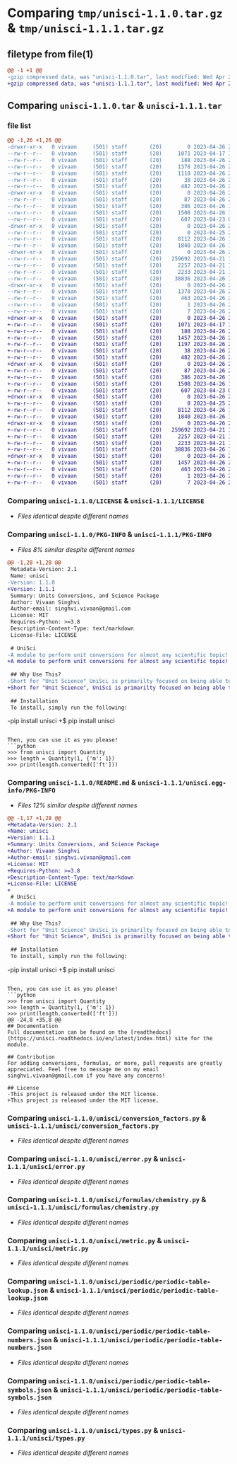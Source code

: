 # Comparing `tmp/unisci-1.1.0.tar.gz` & `tmp/unisci-1.1.1.tar.gz`

## filetype from file(1)

```diff
@@ -1 +1 @@
-gzip compressed data, was "unisci-1.1.0.tar", last modified: Wed Apr 26 23:38:24 2023, max compression
+gzip compressed data, was "unisci-1.1.1.tar", last modified: Wed Apr 26 23:42:48 2023, max compression
```

## Comparing `unisci-1.1.0.tar` & `unisci-1.1.1.tar`

### file list

```diff
@@ -1,26 +1,26 @@
-drwxr-xr-x   0 vivaan     (501) staff       (20)        0 2023-04-26 23:38:24.429962 unisci-1.1.0/
--rw-r--r--   0 vivaan     (501) staff       (20)     1071 2023-04-17 11:50:57.000000 unisci-1.1.0/LICENSE
--rw-r--r--   0 vivaan     (501) staff       (20)      188 2023-04-26 23:10:44.000000 unisci-1.1.0/MANIFEST.in
--rw-r--r--   0 vivaan     (501) staff       (20)     1378 2023-04-26 23:38:24.429669 unisci-1.1.0/PKG-INFO
--rw-r--r--   0 vivaan     (501) staff       (20)     1118 2023-04-26 23:32:35.000000 unisci-1.1.0/README.md
--rw-r--r--   0 vivaan     (501) staff       (20)       38 2023-04-26 23:38:24.430046 unisci-1.1.0/setup.cfg
--rw-r--r--   0 vivaan     (501) staff       (20)      482 2023-04-26 23:35:51.000000 unisci-1.1.0/setup.py
-drwxr-xr-x   0 vivaan     (501) staff       (20)        0 2023-04-26 23:38:24.426296 unisci-1.1.0/unisci/
--rw-r--r--   0 vivaan     (501) staff       (20)       87 2023-04-26 23:37:29.000000 unisci-1.1.0/unisci/__init__.py
--rw-r--r--   0 vivaan     (501) staff       (20)      386 2023-04-26 16:06:26.000000 unisci-1.1.0/unisci/constants.py
--rw-r--r--   0 vivaan     (501) staff       (20)     1508 2023-04-26 14:57:12.000000 unisci-1.1.0/unisci/conversion_factors.py
--rw-r--r--   0 vivaan     (501) staff       (20)      607 2023-04-23 05:14:17.000000 unisci-1.1.0/unisci/error.py
-drwxr-xr-x   0 vivaan     (501) staff       (20)        0 2023-04-26 23:38:24.428051 unisci-1.1.0/unisci/formulas/
--rw-r--r--   0 vivaan     (501) staff       (20)        0 2023-04-25 22:04:55.000000 unisci-1.1.0/unisci/formulas/__init__.py
--rw-r--r--   0 vivaan     (501) staff       (20)     8112 2023-04-26 16:06:26.000000 unisci-1.1.0/unisci/formulas/chemistry.py
--rw-r--r--   0 vivaan     (501) staff       (20)     1840 2023-04-26 16:06:26.000000 unisci-1.1.0/unisci/metric.py
-drwxr-xr-x   0 vivaan     (501) staff       (20)        0 2023-04-26 23:38:24.429272 unisci-1.1.0/unisci/periodic/
--rw-r--r--   0 vivaan     (501) staff       (20)   259692 2023-04-21 14:28:34.000000 unisci-1.1.0/unisci/periodic/periodic-table-lookup.json
--rw-r--r--   0 vivaan     (501) staff       (20)     2257 2023-04-21 14:47:26.000000 unisci-1.1.0/unisci/periodic/periodic-table-numbers.json
--rw-r--r--   0 vivaan     (501) staff       (20)     2233 2023-04-21 14:30:16.000000 unisci-1.1.0/unisci/periodic/periodic-table-symbols.json
--rw-r--r--   0 vivaan     (501) staff       (20)    38836 2023-04-26 16:06:26.000000 unisci-1.1.0/unisci/types.py
-drwxr-xr-x   0 vivaan     (501) staff       (20)        0 2023-04-26 23:38:24.427526 unisci-1.1.0/unisci.egg-info/
--rw-r--r--   0 vivaan     (501) staff       (20)     1378 2023-04-26 23:38:24.000000 unisci-1.1.0/unisci.egg-info/PKG-INFO
--rw-r--r--   0 vivaan     (501) staff       (20)      463 2023-04-26 23:38:24.000000 unisci-1.1.0/unisci.egg-info/SOURCES.txt
--rw-r--r--   0 vivaan     (501) staff       (20)        1 2023-04-26 23:38:24.000000 unisci-1.1.0/unisci.egg-info/dependency_links.txt
--rw-r--r--   0 vivaan     (501) staff       (20)        7 2023-04-26 23:38:24.000000 unisci-1.1.0/unisci.egg-info/top_level.txt
+drwxr-xr-x   0 vivaan     (501) staff       (20)        0 2023-04-26 23:42:48.821871 unisci-1.1.1/
+-rw-r--r--   0 vivaan     (501) staff       (20)     1071 2023-04-17 11:50:57.000000 unisci-1.1.1/LICENSE
+-rw-r--r--   0 vivaan     (501) staff       (20)      188 2023-04-26 23:10:44.000000 unisci-1.1.1/MANIFEST.in
+-rw-r--r--   0 vivaan     (501) staff       (20)     1457 2023-04-26 23:42:48.821601 unisci-1.1.1/PKG-INFO
+-rw-r--r--   0 vivaan     (501) staff       (20)     1197 2023-04-26 23:42:15.000000 unisci-1.1.1/README.md
+-rw-r--r--   0 vivaan     (501) staff       (20)       38 2023-04-26 23:42:48.821946 unisci-1.1.1/setup.cfg
+-rw-r--r--   0 vivaan     (501) staff       (20)      482 2023-04-26 23:40:40.000000 unisci-1.1.1/setup.py
+drwxr-xr-x   0 vivaan     (501) staff       (20)        0 2023-04-26 23:42:48.818214 unisci-1.1.1/unisci/
+-rw-r--r--   0 vivaan     (501) staff       (20)       87 2023-04-26 23:40:27.000000 unisci-1.1.1/unisci/__init__.py
+-rw-r--r--   0 vivaan     (501) staff       (20)      386 2023-04-26 16:06:26.000000 unisci-1.1.1/unisci/constants.py
+-rw-r--r--   0 vivaan     (501) staff       (20)     1508 2023-04-26 14:57:12.000000 unisci-1.1.1/unisci/conversion_factors.py
+-rw-r--r--   0 vivaan     (501) staff       (20)      607 2023-04-23 05:14:17.000000 unisci-1.1.1/unisci/error.py
+drwxr-xr-x   0 vivaan     (501) staff       (20)        0 2023-04-26 23:42:48.820067 unisci-1.1.1/unisci/formulas/
+-rw-r--r--   0 vivaan     (501) staff       (20)        0 2023-04-25 22:04:55.000000 unisci-1.1.1/unisci/formulas/__init__.py
+-rw-r--r--   0 vivaan     (501) staff       (20)     8112 2023-04-26 16:06:26.000000 unisci-1.1.1/unisci/formulas/chemistry.py
+-rw-r--r--   0 vivaan     (501) staff       (20)     1840 2023-04-26 16:06:26.000000 unisci-1.1.1/unisci/metric.py
+drwxr-xr-x   0 vivaan     (501) staff       (20)        0 2023-04-26 23:42:48.821254 unisci-1.1.1/unisci/periodic/
+-rw-r--r--   0 vivaan     (501) staff       (20)   259692 2023-04-21 14:28:34.000000 unisci-1.1.1/unisci/periodic/periodic-table-lookup.json
+-rw-r--r--   0 vivaan     (501) staff       (20)     2257 2023-04-21 14:47:26.000000 unisci-1.1.1/unisci/periodic/periodic-table-numbers.json
+-rw-r--r--   0 vivaan     (501) staff       (20)     2233 2023-04-21 14:30:16.000000 unisci-1.1.1/unisci/periodic/periodic-table-symbols.json
+-rw-r--r--   0 vivaan     (501) staff       (20)    38836 2023-04-26 16:06:26.000000 unisci-1.1.1/unisci/types.py
+drwxr-xr-x   0 vivaan     (501) staff       (20)        0 2023-04-26 23:42:48.819576 unisci-1.1.1/unisci.egg-info/
+-rw-r--r--   0 vivaan     (501) staff       (20)     1457 2023-04-26 23:42:48.000000 unisci-1.1.1/unisci.egg-info/PKG-INFO
+-rw-r--r--   0 vivaan     (501) staff       (20)      463 2023-04-26 23:42:48.000000 unisci-1.1.1/unisci.egg-info/SOURCES.txt
+-rw-r--r--   0 vivaan     (501) staff       (20)        1 2023-04-26 23:42:48.000000 unisci-1.1.1/unisci.egg-info/dependency_links.txt
+-rw-r--r--   0 vivaan     (501) staff       (20)        7 2023-04-26 23:42:48.000000 unisci-1.1.1/unisci.egg-info/top_level.txt
```

### Comparing `unisci-1.1.0/LICENSE` & `unisci-1.1.1/LICENSE`

 * *Files identical despite different names*

### Comparing `unisci-1.1.0/PKG-INFO` & `unisci-1.1.1/PKG-INFO`

 * *Files 8% similar despite different names*

```diff
@@ -1,28 +1,28 @@
 Metadata-Version: 2.1
 Name: unisci
-Version: 1.1.0
+Version: 1.1.1
 Summary: Units Conversions, and Science Package
 Author: Vivaan Singhvi
 Author-email: singhvi.vivaan@gmail.com
 License: MIT
 Requires-Python: >=3.8
 Description-Content-Type: text/markdown
 License-File: LICENSE
 
 # UniSci
-A module to perform unit conversions for almost any scientific topic!
+A module to perform unit conversions for almost any scientific topic! This package is available on PyPI [here](https://pypi.org/project/unisci/).
 
 ## Why Use This?
-Short for "Unit Science" UniSci is primarilty focused on being able to use any unit and easily convert it to another. It supports automatic conversions for formulas, condensation of complex units like `kg-m/s²` to `N`, and more!
+Short for "Unit Science", UniSci is primarilty focused on being able to use any unit and easily convert it to another. It supports automatic conversions for formulas, condensation of complex units like `kg-m/s²` to `N`, and more!
 
 ## Installation 
 To install, simply run the following:
 ```
-pip install unisci
+$ pip install unisci
 ```
 
 Then, you can use it as you please!
 ```python
 >>> from unisci import Quantity
 >>> length = Quantity(1, {'m': 1})
 >>> print(length.converted(['ft']))
```

### Comparing `unisci-1.1.0/README.md` & `unisci-1.1.1/unisci.egg-info/PKG-INFO`

 * *Files 12% similar despite different names*

```diff
@@ -1,17 +1,28 @@
+Metadata-Version: 2.1
+Name: unisci
+Version: 1.1.1
+Summary: Units Conversions, and Science Package
+Author: Vivaan Singhvi
+Author-email: singhvi.vivaan@gmail.com
+License: MIT
+Requires-Python: >=3.8
+Description-Content-Type: text/markdown
+License-File: LICENSE
+
 # UniSci
-A module to perform unit conversions for almost any scientific topic!
+A module to perform unit conversions for almost any scientific topic! This package is available on PyPI [here](https://pypi.org/project/unisci/).
 
 ## Why Use This?
-Short for "Unit Science" UniSci is primarilty focused on being able to use any unit and easily convert it to another. It supports automatic conversions for formulas, condensation of complex units like `kg-m/s²` to `N`, and more!
+Short for "Unit Science", UniSci is primarilty focused on being able to use any unit and easily convert it to another. It supports automatic conversions for formulas, condensation of complex units like `kg-m/s²` to `N`, and more!
 
 ## Installation 
 To install, simply run the following:
 ```
-pip install unisci
+$ pip install unisci
 ```
 
 Then, you can use it as you please!
 ```python
 >>> from unisci import Quantity
 >>> length = Quantity(1, {'m': 1})
 >>> print(length.converted(['ft']))
@@ -24,8 +35,8 @@
 ## Documentation
 Full documentation can be found on the [readthedocs](https://unisci.readthedocs.io/en/latest/index.html) site for the module.
 
 ## Contribution
 For adding conversions, formulas, or more, pull requests are greatly appreciated. Feel free to message me on my email singhvi.vivaan@gmail.com if you have any concerns!
 
 ## License
-This project is released under the MIT license.
+This project is released under the MIT license.
```

### Comparing `unisci-1.1.0/unisci/conversion_factors.py` & `unisci-1.1.1/unisci/conversion_factors.py`

 * *Files identical despite different names*

### Comparing `unisci-1.1.0/unisci/error.py` & `unisci-1.1.1/unisci/error.py`

 * *Files identical despite different names*

### Comparing `unisci-1.1.0/unisci/formulas/chemistry.py` & `unisci-1.1.1/unisci/formulas/chemistry.py`

 * *Files identical despite different names*

### Comparing `unisci-1.1.0/unisci/metric.py` & `unisci-1.1.1/unisci/metric.py`

 * *Files identical despite different names*

### Comparing `unisci-1.1.0/unisci/periodic/periodic-table-lookup.json` & `unisci-1.1.1/unisci/periodic/periodic-table-lookup.json`

 * *Files identical despite different names*

### Comparing `unisci-1.1.0/unisci/periodic/periodic-table-numbers.json` & `unisci-1.1.1/unisci/periodic/periodic-table-numbers.json`

 * *Files identical despite different names*

### Comparing `unisci-1.1.0/unisci/periodic/periodic-table-symbols.json` & `unisci-1.1.1/unisci/periodic/periodic-table-symbols.json`

 * *Files identical despite different names*

### Comparing `unisci-1.1.0/unisci/types.py` & `unisci-1.1.1/unisci/types.py`

 * *Files identical despite different names*

